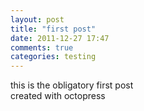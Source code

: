 ```yaml
---
layout: post
title: "first post"
date: 2011-12-27 17:47
comments: true
categories: testing
---
```

this is the obligatory first post  
created with octopress